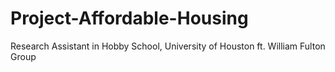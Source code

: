 # Project-Affordable-Housing
Research Assistant in Hobby School, University of Houston ft. William Fulton Group
